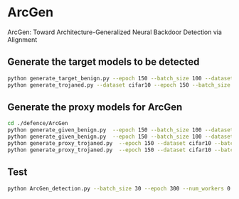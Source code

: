 # ArcGen
ArcGen: Toward Architecture-Generalized Neural Backdoor Detection via Alignment

## Generate the target models to be detected

```bash
python generate_target_benign.py --epoch 150 --batch_size 100 --dataset cifar10 --model resnet18 --target_prop 0.55 --proxy_prop 0.45 --target_num 256
python generate_trojaned.py --dataset cifar10 --epoch 150 --batch_size 100 --model resnet18 --target_prop 0.55 --proxy_prop 0.45 --attack_mode alltoone --attack_type badnets --target_num 256
```

## Generate the proxy models for ArcGen

```bash
cd ./defence/ArcGen
python generate_given_benign.py  --epoch 150 --batch_size 100 --dataset cifar10 --model mobilnetv2 --target_prop 0.55 --proxy_prop 0.45 --target_num 256
python generate_given_benign.py  --epoch 150 --batch_size 100 --dataset cifar10 --model senet18 --target_prop 0.55 --proxy_prop 0.45 --target_num 256
python generate_proxy_trojaned.py  --epoch 150 --dataset cifar10 --batch_size 100  --model mobilnetv2 --target_prop 0.55 --proxy_prop 0.45 --attack_mode alltoone --target_num 256 
python generate_proxy_trojaned.py  --epoch 150 --dataset cifar10 --batch_size 100  --model senet18 --target_prop 0.55 --proxy_prop 0.45 --attack_mode alltoone --target_num 256 
```

## Test

```bash
python ArcGen_detection.py --batch_size 30 --epoch 300 --num_workers 0 --dataset cifar10   --mask 0.02 --query_num 20
```
